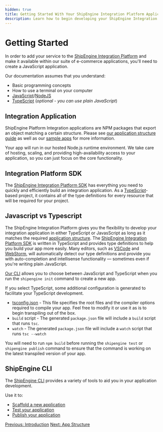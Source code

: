 ```yaml
---
hidden: true
title: Getting Started With Your ShipEngine Integration Platform Application
description: Learn how to begin developing your ShipEngine Integration Platform application
---
```


Getting Started
================

In order to add your service to the [ShipEngine Integration Platform](./index.md) and make it available within our suite of e-commerce applications,
you'll need to create a JavaScript application.

Our documentation assumes that you understand:
* Basic programming concepts
* How to use a terminal on your computer
* [JavaScript](https://developer.mozilla.org/en-US/docs/Web/JavaScript)/[NodeJS](https://nodejs.org/)
* [TypeScript](https://www.typescriptlang.org/) (_optional - you can use plain JavaScript_)

Integration Application
------------------------
ShipEngine Platform Integration applications are NPM packages that export an object matching a certain structure. Please see [our application structure guide](./structure.md) as well as our
[sample apps](https://github.com/ShipEngine/shipengine-integration-platform-sample-apps) for more information.

Your app will run in our hosted Node.js runtime environment. We take care of hosting, scaling, and providing high-availability access to your application, so you can just focus on the core functionality.


Integration Platform SDK
------------------------------------------
The [ShipEngine Integration Platform SDK](https://github.com/ShipEngine/shipengine-integration-platform-sdk) has everything you need to quickly and efficiently build an integration application.
As a [TypeScript](https://www.typescriptlang.org/)-based project, it contains all of the type definitions for every resource that will be required for your project.


Javascript vs Typescript
------------------------
The ShipEngine Integration Platform gives you the flexibility to develop your integration application in either TypeScript or JavasScript as long as it matches the required [application structure](./structure.md).
The [ShipEngine Integration Platform SDK](sdk.md) is written in TypeScript and provides type definitions to help you build your app more easily. Many editors, such as [VSCode](https://code.visualstudio.com/) and [WebStorm](https://www.jetbrains.com/webstorm/),
will automatically detect our type definitions and provide you with auto-completion and intellisense functionality — sometimes even if you're writing plain JavaScript.

[Our CLI](http://localhost:8080/docs/integration-platform/cli/) allows you to choose between JavaScript and TypeScript when you run the `shipengine init` command to create a new app.

If you select TypeScript, some additional configuration is
generated to facilitate your TypeScript development.
* [tsconfig.json](https://www.typescriptlang.org/docs/handbook/tsconfig-json.html) - This file specifies the root files and the compiler options required to compile your app. Feel
free to modify it or use it as is to begin transpiling out of the box.
* `build` script - The generated `package.json` file will include a `build` script that runs `tsc`.
* `watch` - The generated `package.json` file will include a `watch` script that runs `tsc --watch`

You will need to run `npm build` before running the `shipengine test` or `shipengine publish` command to ensure that the command is working
on the latest transpiled version of your app.


ShipEngine CLI
---------------
The [ShipEngine CLI](./cli.md) provides a variety of tools to aid you in your application development.

Use it to:
* [Scaffold a new application](create-first-app.md#create-new-project)
* [Test your application](testing/index.md)
* [Publish your application](publish.md)


<div class="previous-next-nav">
  <a class="button button-small button-secondary" href="index.md">Previous: Introduction</a>
  <a class="button button-small button-secondary" href="structure.md">Next: App Structure</a>

  <!-- <a class="button button-small button-secondary" href="./app-types/index.md">Next: App Types</a> -->
</div>
